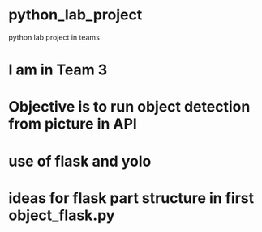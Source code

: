 # python_lab_project
python lab project in teams

# I am in Team 3
# Objective is to run object detection from picture in API

# use of flask and yolo

# ideas for flask part structure in first object_flask.py

